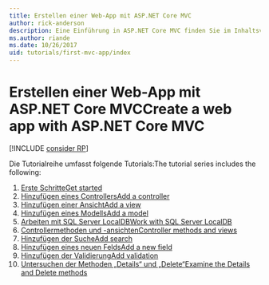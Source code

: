 ```yaml
---
title: Erstellen einer Web-App mit ASP.NET Core MVC
author: rick-anderson
description: Eine Einführung in ASP.NET Core MVC finden Sie im Inhaltsverzeichnis.
ms.author: riande
ms.date: 10/26/2017
uid: tutorials/first-mvc-app/index
---
```

# <a name="create-a-web-app-with-aspnet-core-mvc"></a><span data-ttu-id="c0b09-103">Erstellen einer Web-App mit ASP.NET Core MVC</span><span class="sxs-lookup"><span data-stu-id="c0b09-103">Create a web app with ASP.NET Core MVC</span></span>

[!INCLUDE [consider RP](~/includes/razor.md)]

<span data-ttu-id="c0b09-104">Die Tutorialreihe umfasst folgende Tutorials:</span><span class="sxs-lookup"><span data-stu-id="c0b09-104">The tutorial series includes the following:</span></span>

1. [<span data-ttu-id="c0b09-105">Erste Schritte</span><span class="sxs-lookup"><span data-stu-id="c0b09-105">Get started</span></span>](start-mvc.md)
1. [<span data-ttu-id="c0b09-106">Hinzufügen eines Controllers</span><span class="sxs-lookup"><span data-stu-id="c0b09-106">Add a controller</span></span>](adding-controller.md)
1. [<span data-ttu-id="c0b09-107">Hinzufügen einer Ansicht</span><span class="sxs-lookup"><span data-stu-id="c0b09-107">Add a view</span></span>](adding-view.md)
1. [<span data-ttu-id="c0b09-108">Hinzufügen eines Modells</span><span class="sxs-lookup"><span data-stu-id="c0b09-108">Add a model</span></span>](adding-model.md)
1. [<span data-ttu-id="c0b09-109">Arbeiten mit SQL Server LocalDB</span><span class="sxs-lookup"><span data-stu-id="c0b09-109">Work with SQL Server LocalDB</span></span>](working-with-sql.md)
1. [<span data-ttu-id="c0b09-110">Controllermethoden und -ansichten</span><span class="sxs-lookup"><span data-stu-id="c0b09-110">Controller methods and views</span></span>](controller-methods-views.md)
1. [<span data-ttu-id="c0b09-111">Hinzufügen der Suche</span><span class="sxs-lookup"><span data-stu-id="c0b09-111">Add search</span></span>](search.md)
1. [<span data-ttu-id="c0b09-112">Hinzufügen eines neuen Felds</span><span class="sxs-lookup"><span data-stu-id="c0b09-112">Add a new field</span></span>](new-field.md)
1. [<span data-ttu-id="c0b09-113">Hinzufügen der Validierung</span><span class="sxs-lookup"><span data-stu-id="c0b09-113">Add validation</span></span>](validation.md)
1. [<span data-ttu-id="c0b09-114">Untersuchen der Methoden „Details“ und „Delete“</span><span class="sxs-lookup"><span data-stu-id="c0b09-114">Examine the Details and Delete methods</span></span>](details.md)
